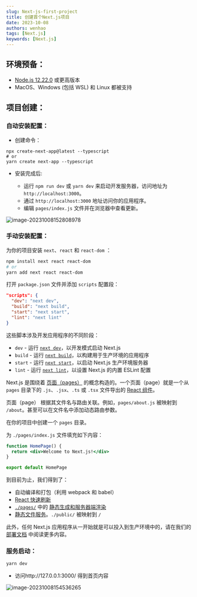 ```yaml
---
slug: Next-js-first-project
title: 创建首个Next.js项目
date: 2023-10-08
authors: wenhao
tags: [Next.js]
keywords: [Next.js]
---
```


## 环境预备：

- [Node.js 12.22.0](https://nodejs.org/) 或更高版本
- MacOS、Windows (包括 WSL) 和 Linux 都被支持

## 项目创建：

### 自动安装配置：

<!-- truncate -->

- 创建命令： 

```shell
npx create-next-app@latest --typescript
# or
yarn create next-app --typescript

```

- 安装完成后:

  - 运行 `npm run dev` 或 `yarn dev` 来启动开发服务器，访问地址为 `http://localhost:3000`。
  - 通过 `http://localhost:3000` 地址访问你的应用程序。
  - 编辑 `pages/index.js` 文件并在浏览器中查看更新。

![image-20231008152808978](https://img.fuwenhao.club/blog/image-20231008152808978.png)



### 手动安装配置：

为你的项目安装 `next`、`react` 和 `react-dom` ：

```bash
npm install next react react-dom
# or
yarn add next react react-dom
```

打开 `package.json` 文件并添加 `scripts` 配置段：

```json
"scripts": {
  "dev": "next dev",
  "build": "next build",
  "start": "next start",
  "lint": "next lint"
}
```

这些脚本涉及开发应用程序的不同阶段：

- `dev` - 运行 [`next dev`](https://www.nextjs.cn/docs/api-reference/cli#development)，以开发模式启动 Next.js
- `build` - 运行 [`next build`](https://www.nextjs.cn/docs/api-reference/cli#build)，以构建用于生产环境的应用程序
- `start` - 运行 [`next start`](https://www.nextjs.cn/docs/api-reference/cli#production)，以启动 Next.js 生产环境服务器
- `lint` - 运行 [`next lint`](https://www.nextjs.cn/docs/api-reference/cli#lint)，以设置 Next.js 的内置 ESLint 配置

Next.js 是围绕着 [页面（pages）](https://www.nextjs.cn/docs/basic-features/pages) 的概念构造的。一个页面（page）就是一个从 `pages` 目录下的 `.js`、`.jsx`、`.ts` 或 `.tsx` 文件导出的 [React 组件](https://reactjs.org/docs/components-and-props.html)。

页面（page） 根据其文件名与路由关联。例如，`pages/about.js` 被映射到 `/about`。甚至可以在文件名中添加动态路由参数。

在你的项目中创建一个 `pages` 目录。

为 `./pages/index.js` 文件填充如下内容：

```jsx
function HomePage() {
  return <div>Welcome to Next.js!</div>
}

export default HomePage
```

到目前为止，我们得到了：

- 自动编译和打包（利用 webpack 和 babel）
- [React 快速刷新](https://www.nextjs.cn/blog/next-9-4#fast-refresh)
- [`./pages/`](https://www.nextjs.cn/docs/basic-features/pages) 中的 [静态生成和服务器端渲染](https://www.nextjs.cn/docs/basic-features/data-fetching)
- [静态文件服务](https://www.nextjs.cn/docs/basic-features/static-file-serving)。`./public/` 被映射到 `/`

此外，任何 Next.js 应用程序从一开始就是可以投入到生产环境中的，请在我们的 [部署文档](https://www.nextjs.cn/docs/deployment) 中阅读更多内容。



### 服务启动：

```java
yarn dev
```

- 访问http://127.0.0.1:3000/ 得到首页内容

![image-20231008154536265](https://img.fuwenhao.club/blog/image-20231008154536265.png)